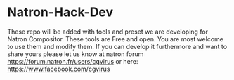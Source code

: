 # Natron-Hack-Dev
These repo will be added with tools and preset we are developing for Natron Compositor. These tools are Free and open. You are most welcome to use them and modify them. If you can develop it furthermore and want to share yours please let us know at natron forum
https://forum.natron.fr/users/cgvirus
or here:
https://www.facebook.com/cgvirus
